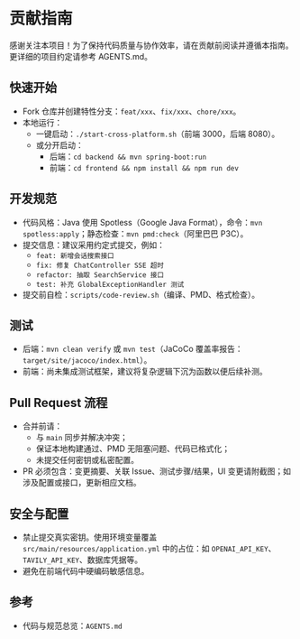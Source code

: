 # 贡献指南

感谢关注本项目！为了保持代码质量与协作效率，请在贡献前阅读并遵循本指南。更详细的项目约定请参考 AGENTS.md。

## 快速开始
- Fork 仓库并创建特性分支：`feat/xxx`、`fix/xxx`、`chore/xxx`。
- 本地运行：
  - 一键启动：`./start-cross-platform.sh`（前端 3000，后端 8080）。
  - 或分开启动：
    - 后端：`cd backend && mvn spring-boot:run`
    - 前端：`cd frontend && npm install && npm run dev`

## 开发规范
- 代码风格：Java 使用 Spotless（Google Java Format），命令：`mvn spotless:apply`；静态检查：`mvn pmd:check`（阿里巴巴 P3C）。
- 提交信息：建议采用约定式提交，例如：
  - `feat: 新增会话搜索接口`
  - `fix: 修复 ChatController SSE 超时`
  - `refactor: 抽取 SearchService 接口`
  - `test: 补充 GlobalExceptionHandler 测试`
- 提交前自检：`scripts/code-review.sh`（编译、PMD、格式检查）。

## 测试
- 后端：`mvn clean verify` 或 `mvn test`（JaCoCo 覆盖率报告：`target/site/jacoco/index.html`）。
- 前端：尚未集成测试框架，建议将复杂逻辑下沉为函数以便后续补测。

## Pull Request 流程
- 合并前请：
  - 与 `main` 同步并解决冲突；
  - 保证本地构建通过、PMD 无阻塞问题、代码已格式化；
  - 未提交任何密钥或私密配置。
- PR 必须包含：变更摘要、关联 Issue、测试步骤/结果，UI 变更请附截图；如涉及配置或接口，更新相应文档。

## 安全与配置
- 禁止提交真实密钥。使用环境变量覆盖 `src/main/resources/application.yml` 中的占位：如 `OPENAI_API_KEY`、`TAVILY_API_KEY`、数据库凭据等。
- 避免在前端代码中硬编码敏感信息。

## 参考
- 代码与规范总览：`AGENTS.md`
